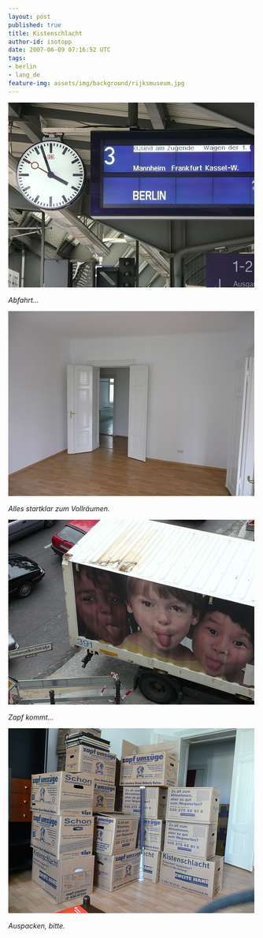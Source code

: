 ```yaml
---
layout: post
published: true
title: Kistenschlacht
author-id: isotopp
date: 2007-06-09 07:16:52 UTC
tags:
- berlin
- lang_de
feature-img: assets/img/background/rijksmuseum.jpg
---
```


![](/uploads/umzug_berlin1.jpg)

*Abfahrt...*

![](/uploads/umzug_berlin2.jpg)

*Alles startklar zum Vollräumen.*


![](/uploads/umzug_berlin3.jpg)

*Zapf kommt...*

![](/uploads/umzug_berlin4.jpg)

*Auspacken, bitte.*
